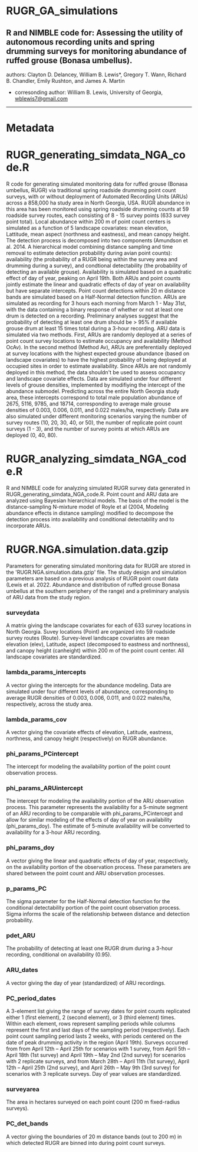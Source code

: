 # RUGR_GA_simulations
R and NIMBLE code for: Assessing the utility of autonomous recording units and spring drumming surveys for monitoring abundance of ruffed grouse (Bonasa umbellus).
----
authors: Clayton D. Delancey, William B. Lewis*, Gregory T. Wann, Richard B. Chandler, Emily Rushton, and James A. Martin
* corresonding author: William B. Lewis, University of Georgia, wblewis7@gmail.com

---

# Metadata

# RUGR_generating_simdata_NGA_code.R

R code for generating simulated monitoring data for ruffed grouse (Bonasa umbellus, RUGR) via traditional spring roadside drumming point count surveys, with or without deployment of Automated Recording Units (ARUs) across a 858,000 ha study area in North Georgia, USA. RUGR abundance in this area has been monitored using spring roadside drumming counts at 59 roadside survey routes, each consisting of 8 - 15 survey points (633 survey point total). Local abundance within 200 m of point count centers is simulated as a function of 5 landscape covariates: mean elevation, Lattitude, mean aspect (northness and eastness), and mean canopy height. The detection process is decomposed into two components (Amundson et al. 2014. A hierarchical model combining distance sampling and time removal to estimate detection probability during avian point counts): availability (the probability of a RUGR being within the survey area and drumming during a survey), and condtional detectability (the probability of detecting an available grouse). Availability is simulated based on a quadratic effect of day of year, peaking on April 19th. Both ARUs and point counts jointly estimate the linear and quadratic effects of day of year on availability but have separate intercepts. Point count detections within 20 m distance bands are simulated based on a Half-Normal detection function. ARUs are simulated as recording for 3 hours each morning from March 1 - May 31st, with the data containing a binary response of whether or not at least one drum is detected on a recording. Preliminary analyses suggest that the probability of detecting at least one drum should be > 95% if available grouse drum at least 15 times total during a 3-hour recording. ARU data is simulated via two methods. First, ARUs are randomly deployed at a series of point count survey locations to estimate occupancy and availability (Method OcAv). In the second method (Method Av), ARUs are preferentially deployed at survey locations with the highest expected grouse abundance (based on landscape covariates) to have the highest probability of being deployed at occupied sites in order to estimate availability. Since ARUs are not randomly deployed in this method, the data shouldn't be used to assess occupancy and landscape covariate effects. Data are simulated under four different levels of grouse densities, implemented by modifiying the intercept of the abundance submodel. Predicting across the entire North Georgia study area, these intercepts correspond to total male population abundance of 2675, 5116, 9785, and 18714, corresponding to average male grouse densities of 0.003, 0.006, 0.011, and 0.022 males/ha, respectively. Data are also simulated under different monitoring scenarios varying the number of survey routes (10, 20, 30, 40, or 50), the number of replicate point count surveys (1 - 3), and the number of survey points at which ARUs are deployed (0, 40, 80).

# RUGR_analyzing_simdata_NGA_code.R

R and NIMBLE code for analyzing simulated RUGR survey data generated in RUGR_generating_simdata_NGA_code.R. Point count and ARU data are analyzed using Bayesian hierarchical models. The basis of the model is the distance-sampling N-mixture model of Royle et al (2004, Modeling abundance effects in distance sampling) modified to decompose the detection process into availability and conditional detectability and to incorporate ARUs.

# RUGR.NGA.simulation.data.gzip

Parameters for generating simulated monitoring data for RUGR are stored in the 'RUGR.NGA.simulation.data.gzip' file. The study design and simulation parameters are based on a previous analysis of RUGR point count data (Lewis et al. 2022. Abundance and distribution of ruffed grouse Bonasa umbellus at the southern periphery of the range) and a preliminary analysis of ARU data from the study region.
### surveydata
A matrix giving the landscape covariates for each of 633 survey locations in North Georgia. Suvey locations (Point) are organized into 59 roadside survey routes (Route). Survey-level landscape covariates are mean elevation (elev), Latitude, aspect (decomposed to eastness and northness), and canopy height (canheight) within 200 m of the point count center. All landscape covariates are standardized.
### lambda_params_intercepts
A vector giving the intercepts for the abundance modeling. Data are simulated under four different levels of abundance, corresponding to average RUGR densities of 0.003, 0.006, 0.011, and 0.022 males/ha, respectively, across the study area.
### lambda_params_cov
A vector giving the covariate effects of elevation, Latitude, eastness, northness, and canopy height (respectively) on RUGR abundance.
### phi_params_PCintercept
The intercept for modeling the availability portion of the point count observation process.
### phi_params_ARUintercept
The intercept for modeling the availability portion of the ARU observation process. This parameter represents the availability for a 5-minute segment of an ARU recording to be comparable with phi_params_PCintercept and allow for similar modeling of the effects of day of year on availability (phi_params_doy). The estimate of 5-minute availability will be converted to availability for a 3-hour ARU recording.
### phi_params_doy
A vector giving the linear and quadratic effects of day of year, respectively, on the availability portion of the observation process. These parameters are shared between the point count and ARU observation processes.
### p_params_PC
The sigma parameter for the Half-Normal detection function for the conditional detectability portion of the point count observation process. Sigma informs the scale of the relationship between distance and detection probability.
### pdet_ARU
The probability of detecting at least one RUGR drum during a 3-hour recording, conditional on availability (0.95).
### ARU_dates
A vector giving the day of year (standardized) of ARU recordings.
### PC_period_dates
A 3-element list giving the range of survey dates for point counts replicated either 1 (first element), 2 (second element), or 3 (third element) times. Within each element, rows represent sampling periods while columns represent the first and last days of the sampling period (respectively). Each point count sampling period lasts 2 weeks, with periods centered on the date of peak drumming activity in the region (April 19th). Surveys occurred from from April 12th – April 25th for scenarios with 1 survey, from April 5th – April 18th (1st survey) and April 19th – May 2nd (2nd survey) for scenarios with 2 replicate surveys, and from March 28th – April 11th (1st survey), April 12th – April 25th (2nd survey), and April 26th – May 9th (3rd survey) for scenarios with 3 replicate surveys. Day of year values are standardized.
### surveyarea
The area in hectares surveyed on each point count (200 m fixed-radius surveys).
### PC_det_bands
A vector giving the boundaries of 20 m distance bands (out to 200 m) in which detected RUGR are binned into during point count surveys. 
